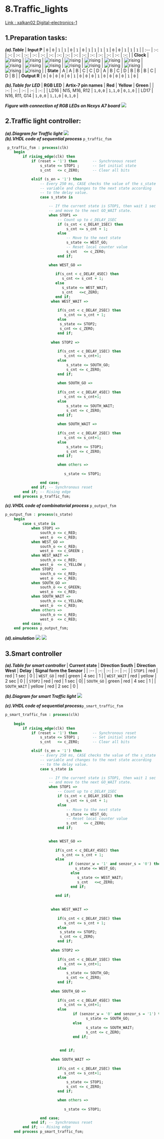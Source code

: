 
# 8.Traffic_lights

[Link : xalkan02 Digital-electronics-1](https://github.com/TarikVUT/Digital-electronics-1/blob/main/labs/8.traffic_lights/README.md)
## 1.Preparation tasks:
***(a).Table***
| **Input P** | `0` | `0` | `1` | `1` | `0` | `1` | `0` | `1` | `1` | `1` | `1` | `0` | `0` | `1` | `1` | `1` |
| :-- | :-: | :-: | :-: | :-: | :-: | :-: | :-: | :-: | :-: | :-: | :-: | :-: | :-: | :-: | :-: | :-: |
| **Clock** | ![rising](https://github.com/TarikVUT/Digital-electronics-1/blob/main/labs/8.traffic_lights/image/1.png) | ![rising](https://github.com/TarikVUT/Digital-electronics-1/blob/main/labs/8.traffic_lights/image/1.png) | ![rising](https://github.com/TarikVUT/Digital-electronics-1/blob/main/labs/8.traffic_lights/image/1.png) | ![rising](https://github.com/TarikVUT/Digital-electronics-1/blob/main/labs/8.traffic_lights/image/1.png) | ![rising](https://github.com/TarikVUT/Digital-electronics-1/blob/main/labs/8.traffic_lights/image/1.png) | ![rising](https://github.com/TarikVUT/Digital-electronics-1/blob/main/labs/8.traffic_lights/image/1.png) | ![rising](https://github.com/TarikVUT/Digital-electronics-1/blob/main/labs/8.traffic_lights/image/1.png) | ![rising](https://github.com/TarikVUT/Digital-electronics-1/blob/main/labs/8.traffic_lights/image/1.png) | ![rising](https://github.com/TarikVUT/Digital-electronics-1/blob/main/labs/8.traffic_lights/image/1.png) | ![rising](https://github.com/TarikVUT/Digital-electronics-1/blob/main/labs/8.traffic_lights/image/1.png) | ![rising](https://github.com/TarikVUT/Digital-electronics-1/blob/main/labs/8.traffic_lights/image/1.png) | ![rising](https://github.com/TarikVUT/Digital-electronics-1/blob/main/labs/8.traffic_lights/image/1.png) | ![rising](https://github.com/TarikVUT/Digital-electronics-1/blob/main/labs/8.traffic_lights/image/1.png) | ![rising](https://github.com/TarikVUT/Digital-electronics-1/blob/main/labs/8.traffic_lights/image/1.png) | ![rising](https://github.com/TarikVUT/Digital-electronics-1/blob/main/labs/8.traffic_lights/image/1.png) | ![rising](https://github.com/TarikVUT/Digital-electronics-1/blob/main/labs/8.traffic_lights/image/1.png) |
| **State** | A | A | B | C | C | D | A | B | C | D | B | B | B | C | D | B |
| **Output R** | `0` | `0` | `0` | `0` | `0` | `1` | `0` | `0` | `0` | `1` | `0` | `0` | `0` | `0` | `1` | `0` |

***(b).Table for LED***
| **RGB LED** | **Artix-7 pin names** | **Red** | **Yellow** | **Green** |
| :-: | :-: | :-: | :-: | :-: |
| LD16 | N15, M16, R12 | `1,0,0` | `1,1,0` | `0,1,0` |
| LD17 | N16, R11, G14 | `1,0,0` | `1,1,0` | `0,1,0` |

***Figure with connection of RGB LEDs on Nexys A7 board***
![](https://github.com/TarikVUT/Digital-electronics-1/blob/main/labs/8.traffic_lights/image/n4r.png)

## 2.Traffic light controller:

***(a).Diagram for Traffic light***
![](https://github.com/TarikVUT/Digital-electronics-1/blob/main/labs/8.traffic_lights/image/traffic.png)\
***(b).VHDL code of sequential process*** `p_traffic_fsm`
```vhdl
 p_traffic_fsm : process(clk)
    begin
        if rising_edge(clk) then
            if (reset = '1') then       -- Synchronous reset
                s_state <= STOP1 ;      -- Set initial state
                s_cnt   <= c_ZERO;      -- Clear all bits

            elsif (s_en = '1') then
                -- Every 250 ms, CASE checks the value of the s_state 
                -- variable and changes to the next state according 
                -- to the delay value.
                case s_state is

                    -- If the current state is STOP1, then wait 1 sec
                    -- and move to the next GO_WAIT state.
                    when STOP1 =>
                        -- Count up to c_DELAY_1SEC
                        if (s_cnt < c_DELAY_1SEC) then
                            s_cnt <= s_cnt + 1;
                        else
                            -- Move to the next state
                            s_state <= WEST_GO;
                            -- Reset local counter value
                            s_cnt   <= c_ZERO;
                        end if;

                    when WEST_GO =>
                    
                       if(s_cnt < c_DELAY_4SEC) then
                          s_cnt <= s_cnt + 1;
                       else
                          s_state <= WEST_WAIT;
                          s_cnt   <=c_ZERO;
                       end if;
                     when WEST_WAIT =>
                     
                        if(s_cnt < c_DELAY_2SEC) then
                           s_cnt <= s_cnt + 1;
                        else 
                         s_state <= STOP2;
                         s_cnt <= c_ZERO;
                        end if;
                        
                     when STOP2 =>
                       
                        if(s_cnt < c_DELAY_1SEC) then
                           s_cnt <= s_cnt+1;
                        else
                            s_state <= SOUTH_GO;
                            s_cnt <= c_ZERO;
                        end if;
                        
                        when SOUTH_GO =>
                       
                        if(s_cnt < c_DELAY_4SEC) then
                           s_cnt <= s_cnt+1;
                        else
                            s_state <= SOUTH_WAIT;
                            s_cnt <= c_ZERO;
                        end if;
                       
                        when SOUTH_WAIT =>
                       
                        if(s_cnt < c_DELAY_2SEC) then
                           s_cnt <= s_cnt+1;
                        else
                            s_state <= STOP1;
                            s_cnt <= c_ZERO;
                        end if;

                        when others =>
                        
                           s_state <= STOP1;

                end case;
            end if; -- Synchronous reset
        end if; -- Rising edge
    end process p_traffic_fsm;
```
***(c).VHDL code of combinatorial process*** `p_output_fsm`
```vhdl
p_output_fsm : process(s_state)
    begin
        case s_state is
            when STOP1 =>
                south_o <= c_RED;
                west_o  <= c_RED;
            when WEST_GO =>
                south_o <= c_RED;
                west_o  <= c_GREEN ;
            when WEST_WAIT =>
                south_o <= c_RED;
                west_o  <= c_YELLOW ;
            when STOP2    =>
                south_o <= c_RED;
                west_o  <= c_RED;
            when SOUTH_GO =>
                south_o <= c_GREEN;
                west_o  <= c_RED;
            when SOUTH_WAIT =>
                south_o <= c_YELLOW;
                west_o  <= c_RED;
            when others =>
                south_o <= c_RED;
                west_o  <= c_RED;
        end case;
    end process p_output_fsm;
```
***(d).simulation***
![](https://github.com/TarikVUT/Digital-electronics-1/blob/main/labs/8.traffic_lights/image/simulation.png)
![](https://github.com/TarikVUT/Digital-electronics-1/blob/main/labs/8.traffic_lights/image/simulation2.png)

## 3.Smart controller
***(a).Table for smart controller***
| **Current state** | **Direction South** | **Direction West** | **Delay** | **Signal form the Senzor** |
| :-- | :-: | :-: | :-: | :-: |
| `STOP1`      | red    | red | 1 sec | 0 |
| `WEST_GO`    | red    | green | 4 sec | 1 |
| `WEST_WAIT`  | red    | yellow | 2 sec | 0 |
| `STOP2`      | red    | red | 1 sec | 0|
| `SOUTH_GO`   | green  | red | 4 sec | 1 |
| `SOUTH_WAIT` | yellow | red | 2 sec | 0 |

***(b).Diagram for smart Traffic light***
![](https://github.com/TarikVUT/Digital-electronics-1/blob/main/labs/8.traffic_lights/image/Traffic%20senzor.png)

***(c).VHDL code of sequential process***`p_smart_traffic_fsm`
```vhdl
p_smart_traffic_fsm : process(clk)
   
    begin
        if rising_edge(clk) then
            if (reset = '1') then       -- Synchronous reset
                s_state <= STOP1 ;      -- Set initial state
                s_cnt   <= c_ZERO;      -- Clear all bits

            elsif (s_en = '1') then
                -- Every 250 ms, CASE checks the value of the s_state 
                -- variable and changes to the next state according 
                -- to the delay value.
                case s_state is

                    -- If the current state is STOP1, then wait 1 sec
                    -- and move to the next GO_WAIT state.
                    when STOP1 =>
                        -- Count up to c_DELAY_1SEC
                        if (s_cnt < c_DELAY_1SEC) then
                            s_cnt <= s_cnt + 1;
                        else
                            -- Move to the next state
                            s_state <= WEST_GO;
                            -- Reset local counter value
                            s_cnt   <= c_ZERO;
                        end if;
                        

                    when WEST_GO =>
                    
                       if(s_cnt < c_DELAY_4SEC) then
                          s_cnt <= s_cnt + 1;
                       else
                             if (senzor_w = '1' and senzor_s = '0') then
                                s_state <= WEST_GO;
                              else  
                                 s_state <= WEST_WAIT;
                                 s_cnt   <=c_ZERO;
                              end if;
                          
                       end if;
                       
                       
                     when WEST_WAIT =>
                     
                        if(s_cnt < c_DELAY_2SEC) then
                           s_cnt <= s_cnt + 1;
                        else 
                         s_state <= STOP2;
                         s_cnt <= c_ZERO;
                        end if;
                        
                     when STOP2 =>
                       
                        if(s_cnt < c_DELAY_1SEC) then
                           s_cnt <= s_cnt+1;
                        else
                            s_state <= SOUTH_GO;
                            s_cnt <= c_ZERO;
                        end if;
                        
                     when SOUTH_GO =>
                       
                        if(s_cnt < c_DELAY_4SEC) then
                           s_cnt <= s_cnt+1;
                        else
                               if (senzor_w = '0' and senzor_s = '1') then  
                                     s_state <= SOUTH_GO;
                               else      
                                     s_state <= SOUTH_WAIT;
                                     s_cnt <= c_ZERO;
                               end if; 
                                    
                            
                         end if;
                       
                     when SOUTH_WAIT =>
                       
                        if(s_cnt < c_DELAY_2SEC) then
                           s_cnt <= s_cnt+1;
                        else
                            s_state <= STOP1;
                            s_cnt <= c_ZERO;
                        end if;

                        when others =>
                        
                           s_state <= STOP1;

                end case;
            end if; -- Synchronous reset
        end if; -- Rising edge
    end process p_smart_traffic_fsm;
```



